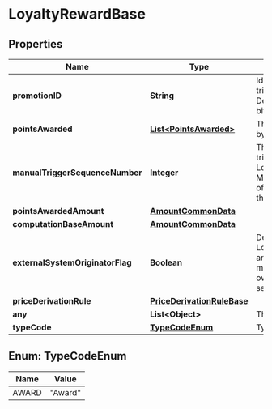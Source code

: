 # LoyaltyRewardBase

## Properties
Name | Type | Description | Notes
------------ | ------------- | ------------- | -------------
**promotionID** | **String** | Identifies the promotion that triggered the loyalty reward. Decimal representation of a 64 bit integer value. | 
**pointsAwarded** | [**List&lt;PointsAwarded&gt;**](PointsAwarded.md) | The number of points awarded by the line item. |  [optional]
**manualTriggerSequenceNumber** | **Integer** | The sequence number for the trigger to be assigned to a single LoyaltyReward. It references the ManualTriggerSequenceNumber of PromotionManualTriggerType that triggered this reward.  |  [optional]
**pointsAwardedAmount** | [**AmountCommonData**](AmountCommonData.md) |  |  [optional]
**computationBaseAmount** | [**AmountCommonData**](AmountCommonData.md) |  |  [optional]
**externalSystemOriginatorFlag** | **Boolean** | Determines if this LoyaltyReward was created by an external system. If yes, it must not be changed, but its own modifications with higher sequence may be applied.  |  [optional]
**priceDerivationRule** | [**PriceDerivationRuleBase**](PriceDerivationRuleBase.md) |  |  [optional]
**any** | **List&lt;Object&gt;** | This is currently not supported. |  [optional]
**typeCode** | [**TypeCodeEnum**](#TypeCodeEnum) | Type code of the loyalty reward |  [optional]

<a name="TypeCodeEnum"></a>
## Enum: TypeCodeEnum
Name | Value
---- | -----
AWARD | &quot;Award&quot;

